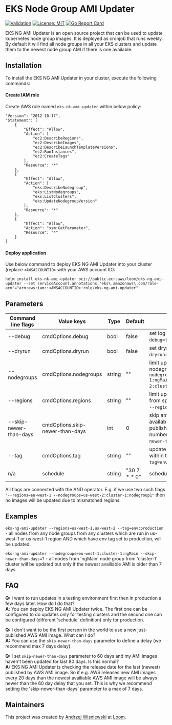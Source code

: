 # EKS Node Group AMI Updater

[![Validation](https://github.com/loomhq/eks-ng-ami-updater/actions/workflows/validate.yml/badge.svg)](https://github.com/loomhq/eks-ng-ami-updater/actions/workflows/validate.yml)
[![License: MIT](https://img.shields.io/badge/license-MIT-blue)](https://opensource.org/license/mit/)
[![Go Report Card](https://goreportcard.com/badge/github.com/loomhq/eks-ng-ami-updater)](https://goreportcard.com/badge/github.com/loomhq/eks-ng-ami-updater)

EKS NG AMI Updater is an open source project that can be used to update kubernetes node group images. It is deployed as cronjob that runs weekly. By default it will find all node groups in all your EKS clusters and update them to the newest node group AMI if there is one available.

## Installation

To install the EKS NG AMI Updater in your cluster, execute the following commands:

#### Create IAM role

Create AWS role named `eks-nk-ami-updater` within below policy:

```
"Version": "2012-10-17",
"Statement": [
    {
        "Effect": "Allow",
        "Action": [
            "ec2:DescribeRegions",
            "ec2:DescribeImages",
            "ec2:DescribeLaunchTemplateVersions",
            "ec2:RunInstances",
            "ec2:CreateTags"
        ],
        "Resource": "*"
    },
    {
        "Effect": "Allow",
        "Action": [
            "eks:DescribeNodegroup",
            "eks:ListNodegroups",
            "eks:ListClusters",
            "eks:UpdateNodegroupVersion"
        ],
        "Resource": "*"
    },
    {
        "Effect": "Allow",
        "Action": "ssm:GetParameter",
        "Resource": "*"
    }
]
```

#### Deploy application

Use below command to deploy EKS NG AMI Updater into your cluster (replace `<AWSACCOUNTID>` with your AWS account ID):

`helm install eks-nk-ami-updater oci://public.ecr.aws/loom/eks-ng-ami-updater --set serviceAccount.annotations."eks\.amazonaws\.com/role-arn"="arn:aws:iam::<AWSACCOUNTID>:role/eks-ng-ami-updater"`

## Parameters

| Command line flags     | Value keys                      | Type   | Default      | Description                                                                                                                                  |
| ---------------------- | ------------------------------- | ------ | ------------ | -------------------------------------------------------------------------------------------------------------------------------------------- |
| --debug                | cmdOptions.debug                | bool   | false        | set log level to debug (eg. `--debug=true`)                                                                                                  |
| --dryrun               | cmdOptions.dryrun               | bool   | false        | set dryrun mode (eg. `--dryrun=true`)                                                                                                        |
| --nodegroups           | cmdOptions.nodegroups           | string | ""           | limit update amis to specified nodegroups (eg. `--nodegroups=eu-west-1:cluster-1:ngMain,eu-west-2:clusterStage:nodegroupStage1`)             |
| --regions              | cmdOptions.regions              | string | ""           | limit update amis to nodegroups from specified regions only (eg. `--regions=eu-west-1,us-west-1`)                                            |
| --skip-newer-than-days | cmdOptions.skip-newer-than-days | int    | 0            | skip ami update if the latest available in AWS ami image was published in less than provided number of days (eg. `--skip-newer-than-days=7`) |
| --tag                  | cmdOptions.tag                  | string | ""           | update amis only for nodegroups within this tag (eg. `--tag=env:production`)                                                                 |
| n/a                    | schedule                        | string | "30 7 * * 0" | schedule run within [cron syntax](https://kubernetes.io/docs/concepts/workloads/controllers/cron-jobs/#schedule-syntax)                      |

All flags are connected with the AND operator. E.g. if we use two such flags `"--regions=eu-west-1 --nodegroups=us-west-2:cluster-1:nodegroup1"` then no images will be updated due to mismatched regions.

## Examples

`eks-ng-ami-updater --regions=us-west-1,us-west-2 --tag=env:production` - all nodes from any node groups from any clusters which are run in us-west-1 or us-west-1 region AND which have env tag set to production, will be updated.

`eks-ng-ami-updater --nodegroups=eu-west-1:cluster-1:ngMain --skip-newer-than-days=7` - all nodes from 'ngMain' node group from 'cluster-1' cluster will be updated but only if the newest availiable AMI is older than 7 days.

## FAQ

**Q:** I want to run updates in a testing environment first then in production a few days later. How do I do that? \
**A**: You can deploy EKS NG AMI Updater twice. The first one can be configured to do updates only for testing clusters and the second one can be configured (different 'schedule' definition) only for production.

**Q:** I don't want to be the first person in the world to use a new just-published AWS AMI image. What can I do? \
**A:** You can use the `skip-newer-than-days` parameter to define a delay (we recommend max 7 days delay).

**Q:** I set `skip-newer-than-days` parameter to 60 days and my AMI images haven't been updated for last 80 days. Is this normal? \
**A:** EKS NG AMI Updater is checking the release date for the last (newest) published by AWS AMI image. So if e.g. AWS releases new AMI images every 20 days than the newest availiable AWS AMI image will be always newer than the 60 day delay that you set. This is why we recommend setting the 'skip-newer-than-days' parameter to a max of 7 days.

## Maintainers

This project was created by [Andrzej Wisniewski](https://github.com/AndrzejWisniewski) at [Loom](https://github.com/loomhq/).
